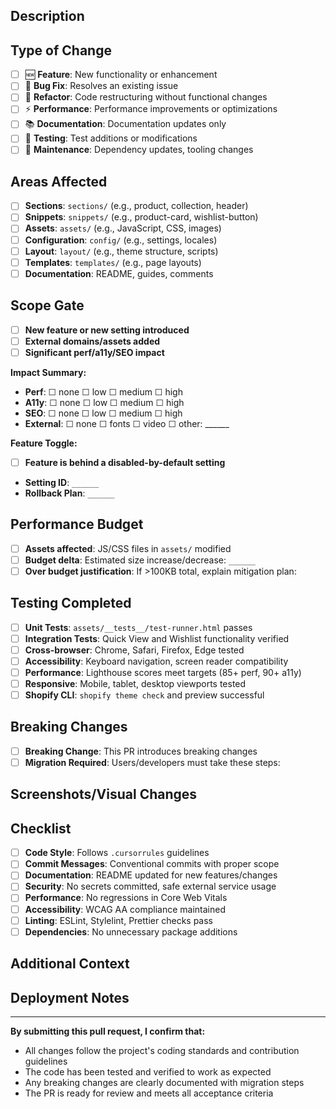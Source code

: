 ## Description
<!-- Provide a clear, concise description of the changes made -->

## Type of Change
<!-- Check the appropriate box(es) -->
- [ ] 🆕 **Feature**: New functionality or enhancement
- [ ] 🐛 **Bug Fix**: Resolves an existing issue
- [ ] 🔄 **Refactor**: Code restructuring without functional changes
- [ ] ⚡ **Performance**: Performance improvements or optimizations
- [ ] 📚 **Documentation**: Documentation updates only
- [ ] 🧪 **Testing**: Test additions or modifications
- [ ] 🔧 **Maintenance**: Dependency updates, tooling changes

## Areas Affected
<!-- Specify which theme areas are touched -->
- [ ] **Sections**: `sections/` (e.g., product, collection, header)
- [ ] **Snippets**: `snippets/` (e.g., product-card, wishlist-button)
- [ ] **Assets**: `assets/` (e.g., JavaScript, CSS, images)
- [ ] **Configuration**: `config/` (e.g., settings, locales)
- [ ] **Layout**: `layout/` (e.g., theme structure, scripts)
- [ ] **Templates**: `templates/` (e.g., page layouts)
- [ ] **Documentation**: README, guides, comments

## Scope Gate
<!-- Review scope impact and approval requirements -->
- [ ] **New feature or new setting introduced**
- [ ] **External domains/assets added**
- [ ] **Significant perf/a11y/SEO impact**

**Impact Summary:**
- **Perf**: ☐ none ☐ low ☐ medium ☐ high
- **A11y**: ☐ none ☐ low ☐ medium ☐ high
- **SEO**: ☐ none ☐ low ☐ medium ☐ high
- **External**: ☐ none ☐ fonts ☐ video ☐ other: ______

**Feature Toggle:**
- [ ] **Feature is behind a disabled-by-default setting**
- **Setting ID**: `______`
- **Rollback Plan**: `______`

## Performance Budget
<!-- Check performance budget impact and compliance -->
- [ ] **Assets affected**: JS/CSS files in `assets/` modified
- [ ] **Budget delta**: Estimated size increase/decrease: `______`
- [ ] **Over budget justification**: If >100KB total, explain mitigation plan:

## Testing Completed
<!-- Mark completed testing items -->
- [ ] **Unit Tests**: `assets/__tests__/test-runner.html` passes
- [ ] **Integration Tests**: Quick View and Wishlist functionality verified
- [ ] **Cross-browser**: Chrome, Safari, Firefox, Edge tested
- [ ] **Accessibility**: Keyboard navigation, screen reader compatibility
- [ ] **Performance**: Lighthouse scores meet targets (85+ perf, 90+ a11y)
- [ ] **Responsive**: Mobile, tablet, desktop viewports tested
- [ ] **Shopify CLI**: `shopify theme check` and preview successful

## Breaking Changes
<!-- If applicable, describe breaking changes and migration steps -->
- [ ] **Breaking Change**: This PR introduces breaking changes
- [ ] **Migration Required**: Users/developers must take these steps:

## Screenshots/Visual Changes
<!-- Include screenshots for UI changes, before/after comparisons -->

## Checklist
<!-- Ensure all items are checked before submitting -->
- [ ] **Code Style**: Follows `.cursorrules` guidelines
- [ ] **Commit Messages**: Conventional commits with proper scope
- [ ] **Documentation**: README updated for new features/changes
- [ ] **Security**: No secrets committed, safe external service usage
- [ ] **Performance**: No regressions in Core Web Vitals
- [ ] **Accessibility**: WCAG AA compliance maintained
- [ ] **Linting**: ESLint, Stylelint, Prettier checks pass
- [ ] **Dependencies**: No unnecessary package additions

## Additional Context
<!-- Any additional information, related issues, or context -->

## Deployment Notes
<!-- Special deployment considerations or rollback procedures -->

---
**By submitting this pull request, I confirm that:**
- All changes follow the project's coding standards and contribution guidelines
- The code has been tested and verified to work as expected
- Any breaking changes are clearly documented with migration steps
- The PR is ready for review and meets all acceptance criteria
